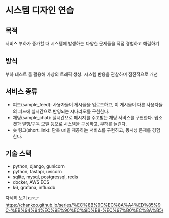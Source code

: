 # 시스템 디자인 연습

## 목적
서비스 부하가 증가할 때 시스템에 발생하는 다양한 문제들을 직접 경험하고 해결하기

## 방식
부하 테스트 툴 활용해 가상의 트래픽 생성. 시스템 반응을 관찰하며 점진적으로 개선

## 서비스 종류
- 피드(sample_feed): 사용자들이 게시물을 업로드하고, 이 게시물이 다른 사용자들의 피드에 실시간으로 반영되는 시나리오를 구현한다.
- 채팅(sample_chat): 실시간으로 메시지를 주고받는 채팅 서비스를 구현한다. 웹소켓과 발행/구독 모델 등으로 시스템을 구성하고, 부하를 늘린다.
- 숏 링크(short_link): 단축 url을 제공하는 서비스를 구현하고, 동시성 문제를 경험한다.

## 기술 스택
- python, django, gunicorn
- python, fastapi, uvicorn
- sqlite, mysql, postgressql, redis
- docker, AWS ECS
- k6, grafana, influxdb

자세히 보기 👉👉 https://chankoo.github.io/series/%EC%8B%9C%EC%8A%A4%ED%85%9C-%EB%94%94%EC%9E%90%EC%9D%B8-%EC%97%B0%EC%8A%B5/
